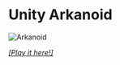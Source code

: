 # Unity Arkanoid

![Arkanoid](http://ajhager.com/images/arkanoid.png)

_[[Play it here!]](http://ajhager.com/arkanoid/)_
